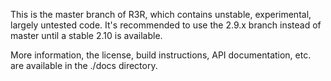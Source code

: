 This is the master branch of R3R, which contains unstable, experimental, largely untested code.  It's recommended to use the 2.9.x branch instead of master until a stable 2.10 is available.

More information, the license, build instructions, API documentation, etc. are available in the ./docs directory.
